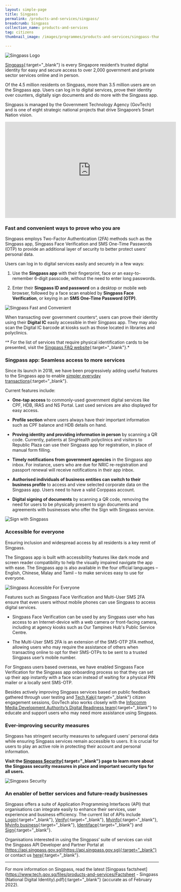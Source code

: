 ```yaml
---
layout: simple-page
title: Singpass
permalink: /products-and-services/singpass/
breadcrumb: Singpass
collection_name: products-and-services
tag: citizens
thumbnail_image: /images/programmes/products-and-services/singpass-thumbnail-new-2.jpg
      
---
```


![Singpass Logo](/images/programmes/products-and-services/singpass-logo-new.png)

[Singpass](https://www.singpass.gov.sg){:target="_blank"} is every Singapore resident’s trusted digital identity for easy and secure access to over 2,000 government and private sector services online and in person.

Of the 4.5 million residents on Singpass, more than 3.5 million users are on the Singpass app. Users can log in to digital services, prove their identity over counters, digitally sign documents and do more with the Singpass app. 

Singpass is managed by the Government Technology Agency (GovTech) and is one of eight strategic national projects that drive Singapore’s Smart Nation vision.

<div class="bp-youtube">
  
<iframe width="560" height="315" src="https://www.youtube.com/embed/rUZf1ZcB0NY" title="YouTube video player" frameborder="0" allow="accelerometer; autoplay; clipboard-write; encrypted-media; gyroscope; picture-in-picture" allowfullscreen></iframe>
  
</div>

### **Fast and convenient ways to prove who you are**

Singpass employs Two-Factor Authentication (2FA) methods such as the Singpass app, Singpass Face Verification and SMS One-Time Passwords (OTP) to provide an additional layer of security to better protect users’ personal data.

Users can log in to digital services easily and securely in a few ways:

1. Use the **Singpass app** with their fingerprint, face or an easy-to-remember 6-digit passcode, without the need to enter long passwords.

2. Enter their **Singpass ID and password** on a desktop or mobile web browser, followed by a face scan enabled by **Singpass Face Verification**, or keying in an **SMS One-Time Password (OTP)**.

![Singpass Fast and Convenient](/images/programmes/products-and-services/singpass-fast-and-convenient-2.png)

When transacting over government counters^, users can prove their identity using their **Digital IC** easily accessible in their Singpass app. They may also scan the Digital IC barcode at kiosks such as those located in libraries and polyclinics.

^* For the list of services that require physical identification cards to be presented, visit the [Singpass FAQ website](https://go.gov.sg/singpass-faq){:target="_blank"}.*

### **Singpass app: Seamless access to more services**

Since its launch in 2018, we have been progressively adding useful features to the Singpass app to enable [simpler everyday transactions](https://www.youtube.com/watch?v=zacNBxADPH4){:target="_blank"}. 

Current features include:

* **One-tap access** to commonly-used government digital services like CPF, HDB, IRAS and NS Portal. Last used services are also displayed for easy access.

* **Profile section** where users always have their important information such as CPF balance and HDB details on hand.

* **Proving identity and providing information in person** by scanning a QR code. Currently, patients at SingHealth polyclinics and visitors to Republic Plaza can use their Singpass app for registration, in place of manual form filling.

* **Timely notifications from government agencies** in the Singpass app inbox. For instance, users who are due for NRIC re-registration and passport renewal will receive notifications in their app inbox.

* **Authorised individuals of business entities can switch to their business profile** to access and view selected corporate data on the Singpass app. Users need to have a valid Corppass account.

* **Digital signing of documents** by scanning a QR code, removing the need for users to be physically present to sign documents and agreements with businesses who offer the Sign with Singpass service.

![Sign with Singpass](/images/programmes/products-and-services/singpass-sign-with-singpass-2.jpg)

### **Accessible for everyone**

Ensuring inclusion and widespread access by all residents is a key remit of Singpass. 

The Singpass app is built with accessibility features like dark mode and screen reader compatibility to help the visually impaired navigate the app with ease. The Singpass app is also available in the four official languages – English, Chinese, Malay and Tamil – to make services easy to use for everyone.

![Singpass Accessible For Everyone](/images/programmes/products-and-services/singpass-accessible-for-everyone-2.png)

Features such as Singpass Face Verification and Multi-User SMS 2FA ensure that even users without mobile phones can use Singpass to access digital services.

* Singpass Face Verification can be used by any Singpass user who has access to an Internet-device with a web camera or front-facing camera, including at agency kiosks such as Our Tampines Hub's Public Service Centre.

* The Multi-User SMS 2FA is an extension of the SMS-OTP 2FA method, allowing users who may require the assistance of others when transacting online to opt for their SMS-OTPs to be sent to a trusted Singpass user’s mobile number.

For Singpass users based overseas, we have enabled Singpass Face Verification for the Singpass app onboarding process so that they can set up their app instantly with a face scan instead of waiting for a physical PIN mailer or a locally sent SMS-OTP.

Besides actively improving Singpass services based on public feedback gathered through user testing and [Tech Kaki](https://www.tech.gov.sg/products-and-services/tech-kaki-community){:target="_blank"} citizen engagement sessions, GovTech also works closely with the [Infocomm Media Development Authority’s Digital Readiness team](https://www.imda.gov.sg/for-community/digital-readiness){:target="_blank"} to educate and support users who may need more assistance using Singpass.

### **Ever-improving security measures**

Singpass has stringent security measures to safeguard users’ personal data while ensuring Singpass services remain accessible to users. It is crucial for users to play an active role in protecting their account and personal information. 

**Visit the [Singpass Security](https://www.singpass.gov.sg/main/security/){:target="_blank"} page to learn more about the Singpass security measures in place and important security tips for all users.**

![Singpass Security](/images/programmes/products-and-services/singpass-security-measures-2.jpg)

### **An enabler of better services and future-ready businesses**

Singpass offers a suite of Application Programming Interfaces (API) that organisations can integrate easily to enhance their services, user experience and business efficiency. The current list of APIs include [Login](https://api.singpass.gov.sg/library/login/business/introduction){:target="_blank"}, [Verify](https://api.singpass.gov.sg/library/verify/business/introduction){:target="_blank"}, [Myinfo](https://api.singpass.gov.sg/library/myinfo/business/introduction){:target="_blank"}, [Myinfo business](https://api.singpass.gov.sg/library/myinfobiz/business/introduction){:target="_blank"}, [Identiface](https://api.singpass.gov.sg/library/identiface/business/introduction){:target="_blank"} and [Sign](https://api.singpass.gov.sg/library/sign/business/introduction){:target="_blank"}.

Organisations interested in using the Singpass’ suite of services can visit the Singpass API Developer and Partner Portal at [https://api.singpass.gov.sg](https://api.singpass.gov.sg){:target="_blank"} or contact us [here](https://api.singpass.gov.sg/#connect-with-us){:target="_blank"}.

---

For more information on Singpass, read the latest [Singpass factsheet](https://www.tech.gov.sg/files/products-and-services/Factsheet - Singpass (National Digital Identity).pdf){:target="_blank"} (accurate as of February 2022).



